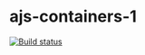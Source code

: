 # ajs-containers-1
[![Build status](https://ci.appveyor.com/api/projects/status/ah751gbp31v69u8t?svg=true)](https://ci.appveyor.com/project/ADeoZ/ajs-containers-1)
